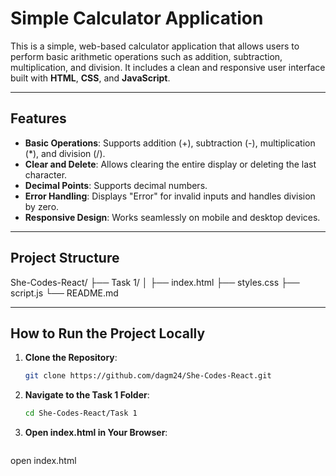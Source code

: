 # Simple Calculator Application

This is a simple, web-based calculator application that allows users to perform basic arithmetic operations such as addition, subtraction, multiplication, and division. It includes a clean and responsive user interface built with **HTML**, **CSS**, and **JavaScript**.

---

## Features

- **Basic Operations**: Supports addition (+), subtraction (-), multiplication (*), and division (/).
- **Clear and Delete**: Allows clearing the entire display or deleting the last character.
- **Decimal Points**: Supports decimal numbers.
- **Error Handling**: Displays "Error" for invalid inputs and handles division by zero.
- **Responsive Design**: Works seamlessly on mobile and desktop devices.

---

## Project Structure

She-Codes-React/ 
       ├── Task 1/ │ 
                ├── index.html 
                ├── styles.css 
                ├── script.js 
                └── README.md 
                

---

## How to Run the Project Locally

1. **Clone the Repository**:
   ```bash
   git clone https://github.com/dagm24/She-Codes-React.git

2. **Navigate to the Task 1 Folder**:

   ```bash
   cd She-Codes-React/Task 1

3. **Open index.html in Your Browser**:

   ```bash
  open index.html

